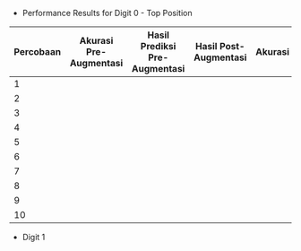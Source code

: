 




- Performance Results for Digit 0 - Top Position

| Percobaan | Akurasi Pre-Augmentasi | Hasil Prediksi Pre-Augmentasi | Hasil Post-Augmentasi | Akurasi |
| --------- | ---------------------- | ----------------------------- | --------------------- | ------- |
| 1         |                        |                               |                       |         |
| 2         |                        |                               |                       |         |
| 3         |                        |                               |                       |         |
| 4         |                        |                               |                       |         |
| 5         |                        |                               |                       |         |
| 6         |                        |                               |                       |         |
| 7         |                        |                               |                       |         |
| 8         |                        |                               |                       |         |
| 9         |                        |                               |                       |         |
| 10        |                        |                               |                       |         |

- Digit 1


